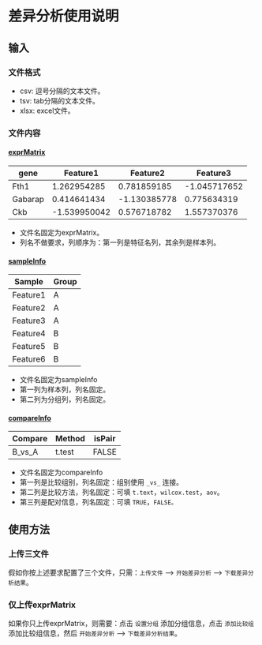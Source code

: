 # 差异分析使用说明

## 输入

### 文件格式

* csv: 逗号分隔的文本文件。
* tsv: tab分隔的文本文件。
* xlsx: excel文件。

### 文件内容

#### [exprMatrix]()

| gene    | Feature1     | Feature2     | Feature3     |
| ------- | ------------ | ------------ | ------------ |
| Fth1    | 1.262954285  | 0.781859185  | -1.045717652 |
| Gabarap | 0.414641434  | -1.130385778 | 0.775634319  |
| Ckb     | -1.539950042 | 0.576718782  | 1.557370376  |

* 文件名固定为exprMatrix。
* 列名不做要求，列顺序为：第一列是特征名列，其余列是样本列。

#### [sampleInfo]()

| Sample   | Group |
| -------- | ----- |
| Feature1 | A     |
| Feature2 | A     |
| Feature3 | A     |
| Feature4 | B     |
| Feature5 | B     |
| Feature6 | B     |

* 文件名固定为sampleInfo
* 第一列为样本列，列名固定。
* 第二列为分组列，列名固定。

#### [compareInfo]()

| Compare | Method | isPair |
| ------- | ------ | ------ |
| B_vs_A  | t.test | FALSE  |

* 文件名固定为compareInfo
* 第一列是比较组别，列名固定：组别使用 `_vs_` 连接。
* 第二列是比较方法，列名固定：可填 `t.text`，`wilcox.test`，`aov`。
* 第三列是配对信息，列名固定：可填 `TRUE`，`FALSE。`

## 使用方法

### 上传三文件

假如你按上述要求配置了三个文件，只需：`上传文件` -->  `开始差异分析` --> `下载差异分析结果`。

### 仅上传exprMatrix

如果你只上传exprMatrix，则需要：点击 `设置分组` 添加分组信息，点击 `添加比较组` 添加比较组信息，然后 `开始差异分析` --> `下载差异分析结果`。
